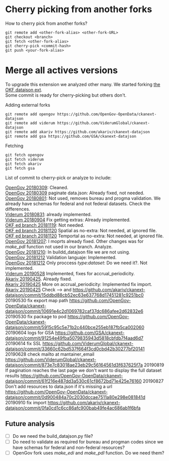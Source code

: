 # Cherry picking from another forks

How to cherry pick from another forks?

```
git remote add <other-fork-alias> <other-fork-URL>
git checkout <branch>
git fetch <other-fork-alias>
git cherry-pick <commit-hash>
git push <your-fork-alias>
```

# Merge all actives versions
To upgrade this extension we analyzed other many. We started forking [the OKF datajson ext](https://github.com/avdata99/ckanext-datajson).  
Some commit is ready for cherry-picking but others don't.  

Adding external forks

```
git remote add opengov https://github.com/OpenGov-OpenData/ckanext-datajson
git remote add viderum https://github.com/ViderumGlobal/ckanext-datajson
git remote add akariv https://github.com/akariv/ckanext-datajson
git remote add gsa https://github.com/GSA/ckanext-datajson
```

Fetching
```
git fetch opengov
git fetch viderum
git fetch akariv
git fetch gsa
```


List of commit to cherry-pick or analyze to include:  

[OpenGov 20180309](https://github.com/OpenGov-OpenData/ckanext-datajson/commit/ae2748f6029b08223b42b6d03ad475957876fed5): Cleaned.  
[OpenGov 20180309](https://github.com/OpenGov-OpenData/ckanext-datajson/commit/b668dcfd23e770b21b838872ee05e6f33287eb8d) paginate data.json: Already fixed, not needed.  
[OpenGov 20180801](https://github.com/OpenGov-OpenData/ckanext-datajson/commit/f5ab8afd54343e0207cb418467dbc7b9ec325c82): Not used, removes bureau and progma validation. We already have schemas for federal and not federal datasets. Check the differences.  
[Viderum 20180831](https://github.com/ViderumGlobal/ckanext-datajson/commit/8cb92134e6e21a25c795557ddecbe14b887e1ef9): already implemented.  
[Viderum 20180904](https://github.com/ViderumGlobal/ckanext-datajson/commit/daedda3ba769150927136a5502db23db4362b2cf) Fix getting extras: Already implemented.   
[OKF ed branch 20181119](https://github.com/okfn/ckanext-datajson/commit/a12768fd165f78112fd7f36f3d442555e7886c30): Not needed.  
[OKF ed branch 20181120](https://github.com/okfn/ckanext-datajson/commit/81b752de7c5bc91cdbc5d70736e169f1caa21a2a) Spatial as no-extra: Not needed, at ignored file.  
[OKF ed branch 20181120](https://github.com/okfn/ckanext-datajson/commit/2be2fe429f95e5b685ca715d2301f254de5588e4) Temportal as no-extra: Not needed, at ignored file.  
[OpenGov 20181207](https://github.com/OpenGov-OpenData/ckanext-datajson/commit/784489ca0ef05659314317d3c836d0e7e4ad5aad): I moprts already fixed. Other changes was for _make_pdl_ function not used in our branch. Analyze.  
[OpenGov 20181210](https://github.com/OpenGov-OpenData/ckanext-datajson/commit/e58fa780b18999738b0518017ca768053109fd53): In buildd_datajson file we are not using.  
[OpenGov 20181212](https://github.com/OpenGov-OpenData/ckanext-datajson/commit/3f50f43ac77def7708c3e409449c72851890c3a0) Validation languaje: Implemented.  
[OpenGov 20181212](https://github.com/OpenGov-OpenData/ckanext-datajson/commit/88eb76cae2aa262cf88c4d8a9e25a841e1ade771) Only proccess _type:dataset_: Do we need it?. Not implemented.  
[Viderum 20190528](https://github.com/ViderumGlobal/ckanext-datajson/commit/205e748b13cd8159d60d29696a6171c70ace62fb) Implemented, fixes for accrual_periodicity.  
[Akariv 20190425](https://github.com/akariv/ckanext-datajson/commit/407294c12dbdd290c0a829748f4a4413a25d96e1). Already fixed.   
[Akariv 20190425](https://github.com/akariv/ckanext-datajson/commit/d0386071216ec69c5981ae32cacc5c15fecf390c) More on accrual_periodicity: Implemented fix import.   
[Akariv 20190425](https://github.com/akariv/ckanext-datajson/commit/1620a73af9330108a8e9ac3a2fa40164d617b32c) Check 
--> and https://github.com/akariv/ckanext-datajson/commit/15ddbd88cb52ec63e637768d17451281c9251bc0
20190530 fix export map path https://github.com/OpenGov-OpenData/ckanext-datajson/commit/10691e4c2d1069782caf37dc686afee2d62832e6
20190530 fix package to pod https://github.com/OpenGov-OpenData/ckanext-datajson/commit/5915c95c5e71b2c440bce255eb187fb5ca002060
20190604 logs for GSA https://github.com/GSA/ckanext-datajson/commit/91254e49fba5079835943d5818cbfdb7f4aad6d7
20190614 fix SSL https://github.com/ViderumGlobal/ckanext-datajson/commit/33660c62bd537f664f3cd0cbd42b30277bf20141
20190628 check mailto at mantainer_email https://github.com/ViderumGlobal/ckanext-datajson/commit/873e7c83018ae23eb29c56164561d3f637625f7a
20190819 If pagination reaches the last page we don't want to display the full dataset results https://github.com/OpenGov-OpenData/ckanext-datajson/commit/61f216e487dd3a530c61cf8672bd71e425e76160
20190827 Don't add resources to data.json if it's missing a url https://github.com/OpenGov-OpenData/ckanext-datajson/commit/0d900484a70c2030dccae7511a80e298e081841d
20190910 fix import https://github.com/akariv/ckanext-datajson/commit/0fa0cd1c6cc86afc900bab49fe4ac686ab1f6bfa


## Future analysis

- [ ] Do we need the build_datajson.py file?
- [ ] Do need to validate as required for bureau and progman codes since we have schemas for federal and non-federal resources?
- [ ] OpenGov fork uses _make_edi_ and _make_pdl_ function. Do we need them?